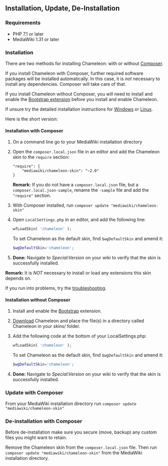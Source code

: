 ## Installation, Update, De-Installation

### Requirements

- PHP 7.1 or later
- MediaWiki 1.31 or later

### Installation

There are two methods for installing Chameleon: with or without [Composer][composer].

If you install Chameleon with Composer, further required software packages will be installed
automatically. In this case, it is *not* necessary to install any dependencies. Composer will
take care of that.

If you install Chameleon without Composer, you will need to install and enable the
[Bootstrap extension][bootstrap] before you install and enable Chameleon.

If unsure try the detailed installation instructions for
[Windows](installation-windows.md) or [Linux](installation-linux.md).

Here is the short version:

#### Installation with Composer

1. On a command line go to your MediaWiki installation directory

2. Open the `composer.local.json` file in an editor and add the Chameleon skin
   to the `require` section:
   ```
   "require": {
       "mediawiki/chameleon-skin": "~2.0"
   }
   ```
   
   **Remark:** If you do not have a `composer.local.json` file, but a
   `composer.local.json-sample`, rename the `-sample` file and add the
   `"require"` section.
   
3. With Composer installed, run
   `composer update "mediawiki/chameleon-skin"`
   
4. Open `LocalSettings.php` in an editor, and add the following line:

   ```php
   wfLoadSkin( 'chameleon' );
	```

   To set Chameleon as the default skin, find `$wgDefaultSkin` and amend it:
   ```php
   $wgDefaultSkin='chameleon';
   ```
5. __Done:__ Navigate to _Special:Version_ on your wiki to verify that the skin
   is successfully installed.

**Remark:** It is _NOT_ necessary to install or load any extensions this skin
depends on.

If you run into problems, try the
[troubleshooting](installation-troubleshooting.md).

#### Installation without Composer

1. Install and enable the [Bootstrap][bootstrap] extension.

2. [Download][download] Chameleon and place the file(s) in a directory called Chameleon in your
    skins/ folder.

3. Add the following code at the bottom of your LocalSettings.php:

   ```php
   wfLoadSkin( 'chameleon' );
	```

   To set Chameleon as the default skin, find `$wgDefaultSkin` and amend it:
   ```php
   $wgDefaultSkin='chameleon';
   ```

4. __Done:__ Navigate to _Special:Version_ on your wiki to verify that the skin
   is successfully installed.

### Update with Composer

From your MediaWiki installation directory run `composer update
"mediawiki/chameleon-skin"`

### De-installation with Composer

Before de-installation make sure you secure (move, backup) any custom files you
might want to retain.

Remove the Chameleon skin from the `composer.local.json` file. Then run
`composer update "mediawiki/chameleon-skin"` from the MediaWiki installation
directory.

[composer]: https://getcomposer.org/
[bootstrap]: https://www.mediawiki.org/wiki/Extension:Bootstrap
[download]: https://github.com/ProfessionalWiki/chameleon/archive/master.zip
